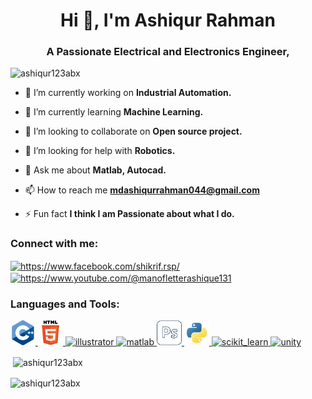 <h1 align="center">Hi 👋, I'm Ashiqur Rahman</h1>
<h3 align="center">A Passionate Electrical and Electronics Engineer,</h3>

<p align="left"> <img src="https://komarev.com/ghpvc/?username=ashiqur123abx&label=Profile%20views&color=0e75b6&style=flat" alt="ashiqur123abx" /> </p>

- 🔭 I’m currently working on **Industrial Automation.**

- 🌱 I’m currently learning **Machine Learning.**

- 👯 I’m looking to collaborate on **Open source project.**

- 🤝 I’m looking for help with **Robotics.**

- 💬 Ask me about **Matlab, Autocad.**

- 📫 How to reach me **mdashiqurrahman044@gmail.com**

- ⚡ Fun fact **I think I am Passionate about what I do.**

<h3 align="left">Connect with me:</h3>
<p align="left">
<a href="https://fb.com/https://www.facebook.com/shikrif.rsp/" target="blank"><img align="center" src="https://raw.githubusercontent.com/rahuldkjain/github-profile-readme-generator/master/src/images/icons/Social/facebook.svg" alt="https://www.facebook.com/shikrif.rsp/" height="30" width="40" /></a>
<a href="https://www.youtube.com/c/https://www.youtube.com/@manofletterashique131" target="blank"><img align="center" src="https://raw.githubusercontent.com/rahuldkjain/github-profile-readme-generator/master/src/images/icons/Social/youtube.svg" alt="https://www.youtube.com/@manofletterashique131" height="30" width="40" /></a>
</p>

<h3 align="left">Languages and Tools:</h3>
<p align="left"> <a href="https://www.w3schools.com/cpp/" target="_blank" rel="noreferrer"> <img src="https://raw.githubusercontent.com/devicons/devicon/master/icons/cplusplus/cplusplus-original.svg" alt="cplusplus" width="40" height="40"/> </a> <a href="https://www.w3.org/html/" target="_blank" rel="noreferrer"> <img src="https://raw.githubusercontent.com/devicons/devicon/master/icons/html5/html5-original-wordmark.svg" alt="html5" width="40" height="40"/> </a> <a href="https://www.adobe.com/in/products/illustrator.html" target="_blank" rel="noreferrer"> <img src="https://www.vectorlogo.zone/logos/adobe_illustrator/adobe_illustrator-icon.svg" alt="illustrator" width="40" height="40"/> </a> <a href="https://www.mathworks.com/" target="_blank" rel="noreferrer"> <img src="https://upload.wikimedia.org/wikipedia/commons/2/21/Matlab_Logo.png" alt="matlab" width="40" height="40"/> </a> <a href="https://www.photoshop.com/en" target="_blank" rel="noreferrer"> <img src="https://raw.githubusercontent.com/devicons/devicon/master/icons/photoshop/photoshop-line.svg" alt="photoshop" width="40" height="40"/> </a> <a href="https://www.python.org" target="_blank" rel="noreferrer"> <img src="https://raw.githubusercontent.com/devicons/devicon/master/icons/python/python-original.svg" alt="python" width="40" height="40"/> </a> <a href="https://scikit-learn.org/" target="_blank" rel="noreferrer"> <img src="https://upload.wikimedia.org/wikipedia/commons/0/05/Scikit_learn_logo_small.svg" alt="scikit_learn" width="40" height="40"/> </a> <a href="https://unity.com/" target="_blank" rel="noreferrer"> <img src="https://www.vectorlogo.zone/logos/unity3d/unity3d-icon.svg" alt="unity" width="40" height="40"/> </a> </p>

<p>&nbsp;<img align="center" src="https://github-readme-stats.vercel.app/api?username=ashiqur123abx&show_icons=true&locale=en" alt="ashiqur123abx" /></p>

<p><img align="center" src="https://github-readme-streak-stats.herokuapp.com/?user=ashiqur123abx&" alt="ashiqur123abx" /></p>
